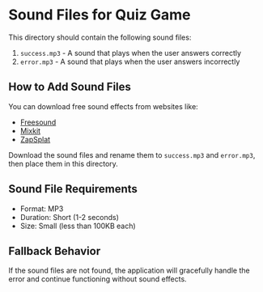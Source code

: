 # Sound Files for Quiz Game

This directory should contain the following sound files:

1. `success.mp3` - A sound that plays when the user answers correctly
2. `error.mp3` - A sound that plays when the user answers incorrectly

## How to Add Sound Files

You can download free sound effects from websites like:

- [Freesound](https://freesound.org/)
- [Mixkit](https://mixkit.co/free-sound-effects/)
- [ZapSplat](https://www.zapsplat.com/)

Download the sound files and rename them to `success.mp3` and `error.mp3`, then place them in this directory.

## Sound File Requirements

- Format: MP3
- Duration: Short (1-2 seconds)
- Size: Small (less than 100KB each)

## Fallback Behavior

If the sound files are not found, the application will gracefully handle the error and continue functioning without sound effects.
